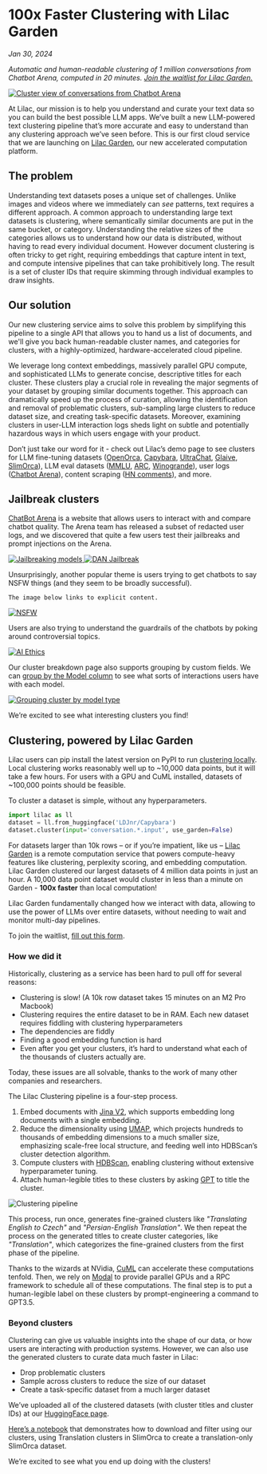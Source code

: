 # 100x Faster Clustering with Lilac Garden

_Jan 30, 2024_

_Automatic and human-readable clustering of 1 million conversations from Chatbot Arena, computed in
20 minutes.
[Join the waitlist for Lilac Garden.](https://docs.google.com/forms/d/e/1FAIpQLSd53PiLVU-65n0czUbhQySvZVtybbSR1fH-WJDDycOZxVRvNQ/viewform)_

<a href="https://lilacai-lilac.hf.space/datasets#lilac/lmsys-chat-1m&query=%7B%7D&viewPivot=true&pivot=%7B%22outerPath%22%3A%5B%22conversation__clusters%22%2C%22category_title%22%5D%2C%22innerPath%22%3A%5B%22conversation__clusters%22%2C%22cluster_title%22%5D%7D">
<img title="Cluster view of conversations from Chatbot Arena" src="../_static/introducing_garden/clusters.png" />
</a>

At Lilac, our mission is to help you understand and curate your text data so you can build the best
possible LLM apps. We’ve built a new LLM-powered text clustering pipeline that’s more accurate and
easy to understand than any clustering approach we’ve seen before. This is our first cloud service
that we are launching on [Lilac Garden](https://www.lilacml.com/#garden), our new accelerated
computation platform.

## The problem

Understanding text datasets poses a unique set of challenges. Unlike images and videos where we
immediately can _see_ patterns, text requires a different approach. A common approach to
understanding large text datasets is clustering, where semantically similar documents are put in the
same bucket, or category. Understanding the relative sizes of the categories allows us to understand
how our data is distributed, without having to read every individual document. However document
clustering is often tricky to get right, requiring embeddings that capture intent in text, and
compute intensive pipelines that can take prohibitively long. The result is a set of cluster IDs
that require skimming through individual examples to draw insights.

## Our solution

Our new clustering service aims to solve this problem by simplifying this pipeline to a single API
that allows you to hand us a list of documents, and we'll give you back human-readable cluster
names, and categories for clusters, with a highly-optimized, hardware-accelerated cloud pipeline.

We leverage long context embeddings, massively parallel GPU compute, and sophisticated LLMs to
generate concise, descriptive titles for each cluster. These clusters play a crucial role in
revealing the major segments of your dataset by grouping similar documents together. This approach
can dramatically speed up the process of curation, allowing the identification and removal of
problematic clusters, sub-sampling large clusters to reduce dataset size, and creating task-specific
datasets. Moreover, examining clusters in user-LLM interaction logs sheds light on subtle and
potentially hazardous ways in which users engage with your product.

Don’t just take our word for it - check out Lilac’s demo page to see clusters for LLM fine-tuning
datasets
([OpenOrca](https://lilacai-lilac.hf.space/datasets#lilac/OpenOrca&viewPivot=true&pivot=%7B%22outerPath%22%3A%5B%22question__cluster%22%2C%22category_title%22%5D%2C%22innerPath%22%3A%5B%22question__cluster%22%2C%22cluster_title%22%5D%7D),
[Capybara](https://lilacai-lilac.hf.space/datasets#lilac/Capybara&viewPivot=true&pivot=%7B%22outerPath%22%3A%5B%22conversation_input__cluster%22%2C%22category_title%22%5D%2C%22innerPath%22%3A%5B%22conversation_input__cluster%22%2C%22cluster_title%22%5D%7D),
[UltraChat](https://lilacai-lilac.hf.space/datasets#lilac/UltraChat-200k&query=%7B%7D&viewPivot=true&pivot=%7B%22outerPath%22%3A%5B%22messages__clusters%22%2C%22category_title%22%5D%2C%22innerPath%22%3A%5B%22messages__clusters%22%2C%22cluster_title%22%5D%7D),
[Glaive](https://lilacai-lilac.hf.space/datasets#lilac/glaive-code-assistant&viewPivot=true&pivot=%7B%22outerPath%22%3A%5B%22question__cluster%22%2C%22category_title%22%5D%2C%22innerPath%22%3A%5B%22question__cluster%22%2C%22cluster_title%22%5D%7D),
[SlimOrca](https://lilacai-lilac.hf.space/datasets#lilac/SlimOrca&query=%7B%7D&viewPivot=true&pivot=%7B%22outerPath%22%3A%5B%22conversation__clusters%22%2C%22category_title%22%5D%2C%22innerPath%22%3A%5B%22conversation__clusters%22%2C%22cluster_title%22%5D%7D)),
LLM eval datasets
([MMLU](https://lilacai-lilac.hf.space/datasets#lilac/MMLU&query=%7B%7D&viewPivot=true&pivot=%7B%22outerPath%22%3A%5B%22question__cluster%22%2C%22category_title%22%5D%2C%22innerPath%22%3A%5B%22question__cluster%22%2C%22cluster_title%22%5D%7D),
[ARC](https://lilacai-lilac.hf.space/datasets#lilac/ARC-Challenge&query=%7B%7D&viewPivot=true&pivot=%7B%22outerPath%22%3A%5B%22question__cluster%22%2C%22category_title%22%5D%2C%22innerPath%22%3A%5B%22question__cluster%22%2C%22cluster_title%22%5D%7D),
[Winogrande](https://lilacai-lilac.hf.space/datasets#lilac/WinoGrande&query=%7B%7D&viewPivot=true&pivot=%7B%22outerPath%22%3A%5B%22sentence__cluster%22%2C%22category_title%22%5D%2C%22innerPath%22%3A%5B%22sentence__cluster%22%2C%22cluster_title%22%5D%7D)),
user logs
([Chatbot Arena](https://lilacai-lilac.hf.space/datasets#lilac/lmsys-chat-1m&viewPivot=true&pivot=%7B%22outerPath%22%3A%5B%22conversation__clusters%22%2C%22category_title%22%5D%2C%22innerPath%22%3A%5B%22conversation__clusters%22%2C%22cluster_title%22%5D%7D)),
content scraping
([HN comments](https://lilacai-lilac.hf.space/datasets#lilac/hncomments-1m&query=%7B%7D&viewPivot=true&pivot=%7B%22outerPath%22%3A%5B%22text__cluster%22%2C%22category_title%22%5D%2C%22innerPath%22%3A%5B%22text__cluster%22%2C%22cluster_title%22%5D%7D)),
and more.

## Jailbreak clusters

[ChatBot Arena](https://chat.lmsys.org/) is a website that allows users to interact with and compare
chatbot quality. The Arena team has released a subset of redacted user logs, and we discovered that
quite a few users test their jailbreaks and prompt injections on the Arena.

<a href="https://lilacai-lilac.hf.space/datasets#lilac/lmsys-chat-1m&query=%7B%22filters%22%3A%5B%7B%22path%22%3A%5B%22conversation__clusters%22%2C%22category_title%22%5D%2C%22op%22%3A%22equals%22%2C%22value%22%3A%22Inappropriate%20Content%22%7D%5D%7D&groupBy=%7B%22path%22%3A%5B%22conversation__clusters%22%2C%22cluster_title%22%5D%2C%22value%22%3A%22Inappropriate%20Content%20Requests%22%7D">
  <img title="Jailbreaking models" src="../_static/introducing_garden/jailbreak_unhinged.png"/>
</a>

<a href="https://lilacai-lilac.hf.space/datasets#lilac/lmsys-chat-1m&query=%7B%22filters%22%3A%5B%7B%22path%22%3A%5B%22conversation__clusters%22%2C%22category_title%22%5D%2C%22op%22%3A%22equals%22%2C%22value%22%3A%22AI%20Role-Play%22%7D%5D%7D&groupBy=%7B%22path%22%3A%5B%22conversation__clusters%22%2C%22cluster_title%22%5D%2C%22value%22%3A%22Role-playing%20scenarios%20with%20DAN%20AI%20model%22%7D">
  <img title="DAN Jailbreak" src="../_static/introducing_garden/jailbreak_dan.png"/>
</a>

Unsurprisingly, another popular theme is users trying to get chatbots to say NSFW things (and they
seem to be broadly successful).

```{warning}
The image below links to explicit content.
```

<a href="https://lilacai-lilac.hf.space/datasets#lilac/lmsys-chat-1m&groupBy=%7B%22path%22%3A%5B%22conversation__clusters%22%2C%22category_title%22%5D%2C%22value%22%3A%22Inappropriate%20Content%22%7D&rowId=%22fff8851628884e259af503b0570ba194%22">
<img title="NSFW" src="../_static/introducing_garden/nsfw.png"/>

</a>

Users are also trying to understand the guardrails of the chatbots by poking around controversial
topics.

<a href="https://lilacai-lilac.hf.space/datasets#lilac/lmsys-chat-1m&groupBy=%7B%22path%22%3A%5B%22conversation__clusters%22%2C%22category_title%22%5D%2C%22value%22%3A%22AI%20Ethics%20Conversations%22%7D&rowId=%22ff6668747746466ca528b1912133926a%22">
  <img title="AI Ethics" src="../_static/introducing_garden/ai_ethics.png"/>
</a>

Our cluster breakdown page also supports grouping by custom fields. We can
<a href="https://lilacai-lilac.hf.space/datasets#lilac/lmsys-chat-1m&viewPivot=true&pivot=%7B%22outerPath%22%3A%5B%22model%22%5D%2C%22innerPath%22%3A%5B%22conversation__clusters%22%2C%22cluster_title%22%5D%7D">group
by the Model column</a> to see what sorts of interactions users have with each model.

<a href="https://lilacai-lilac.hf.space/datasets#lilac/lmsys-chat-1m&viewPivot=true&pivot=%7B%22outerPath%22%3A%5B%22model%22%5D%2C%22innerPath%22%3A%5B%22conversation__clusters%22%2C%22cluster_title%22%5D%7D">
  <img title="Grouping cluster by model type" src="../_static/introducing_garden/group_cluster_by_model.png" />
</a>

We’re excited to see what interesting clusters you find!

## Clustering, powered by Lilac Garden

Lilac users can pip install the latest version on PyPI to run
[clustering locally](https://docs.lilacml.com/datasets/dataset_cluster.html). Local clustering works
reasonably well up to ~10,000 data points, but it will take a few hours. For users with a GPU and
CuML installed, datasets of ~100,000 points should be feasible.

To cluster a dataset is simple, without any hyperparameters.

```py
import lilac as ll
dataset = ll.from_huggingface('LDJnr/Capybara')
dataset.cluster(input='conversation.*.input', use_garden=False)
```

For datasets larger than 10k rows – or if you’re impatient, like us –
[Lilac Garden](https://www.lilacml.com/#garden) is a remote computation service that powers
compute-heavy features like clustering, perplexity scoring, and embedding computation. Lilac Garden
clustered our largest datasets of 4 million data points in just an hour. A 10,000 data point dataset
would cluster in less than a minute on Garden - **100x faster** than local computation!

Lilac Garden fundamentally changed how we interact with data, allowing to use the power of LLMs over
entire datasets, without needing to wait and monitor multi-day pipelines.

To join the waitlist,
[fill out this form](https://docs.google.com/forms/d/e/1FAIpQLSd53PiLVU-65n0czUbhQySvZVtybbSR1fH-WJDDycOZxVRvNQ/viewform).

### How we did it

Historically, clustering as a service has been hard to pull off for several reasons:

- Clustering is slow! (A 10k row dataset takes 15 minutes on an M2 Pro Macbook)
- Clustering requires the entire dataset to be in RAM. Each new dataset requires fiddling with
  clustering hyperparameters
- The dependencies are fiddly
- Finding a good embedding function is hard
- Even after you get your clusters, it’s hard to understand what each of the thousands of clusters
  actually are.

Today, these issues are all solvable, thanks to the work of many other companies and researchers.

The Lilac Clustering pipeline is a four-step process.

1. Embed documents with
   [Jina V2](https://jina.ai/news/jina-ai-launches-worlds-first-open-source-8k-text-embedding-rivaling-openai/),
   which supports embedding long documents with a single embedding.
1. Reduce the dimensionality using [UMAP](https://umap-learn.readthedocs.io/en/latest/), which
   projects hundreds to thousands of embedding dimensions to a much smaller size, emphasizing
   scale-free local structure, and feeding well into HDBScan’s cluster detection algorithm.
1. Compute clusters with [HDBScan](https://hdbscan.readthedocs.io/en/latest/how_hdbscan_works.html),
   enabling clustering without extensive hyperparameter tuning.
1. Attach human-legible titles to these clusters by asking [GPT](https://openai.com/product) to
   title the cluster.

![Clustering pipeline](../_static/introducing_garden/cluster_pipeline.png)

This process, run once, generates fine-grained clusters like _"Translating English to Czech"_ and
_"Persian-English Translation"_. We then repeat the process on the generated titles to create
cluster categories, like _"Translation"_, which categorizes the fine-grained clusters from the first
phase of the pipeline.

Thanks to the wizards at NVidia, [CuML](https://docs.rapids.ai/api/cuml/stable/) can accelerate
these computations tenfold. Then, we rely on [Modal](https://modal.com) to provide parallel GPUs and
a RPC framework to schedule all of these computations. The final step is to put a human-legible
label on these clusters by prompt-engineering a command to GPT3.5.

### Beyond clusters

Clustering can give us valuable insights into the shape of our data, or how users are interacting
with production systems. However, we can also use the generated clusters to curate data much faster
in Lilac:

- Drop problematic clusters
- Sample across clusters to reduce the size of our dataset
- Create a task-specific dataset from a much larger dataset

We’ve uploaded all of the clustered datasets (with cluster titles and cluster IDs) at our
[HuggingFace page](https://huggingface.co/lilacai).

[Here’s a notebook](https://github.com/lilacai/lilac/blob/main/notebooks/ClusterSampling.ipynb) that
demonstrates how to download and filter using our clusters, using Translation clusters in SlimOrca
to create a translation-only SlimOrca dataset.

We’re excited to see what you end up doing with the clusters!
